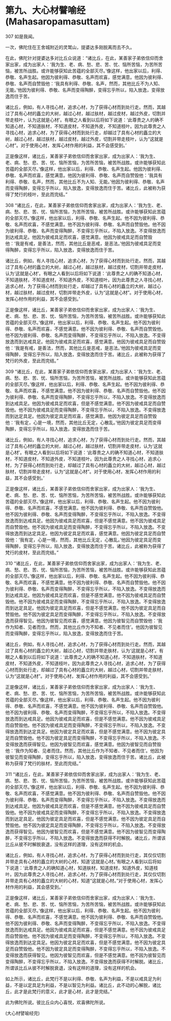 # 第九、大心材譬喻经(Mahasaropamasuttam)

307 如是我闻。

一次，佛陀住在王舍城附近的灵鹫山，提婆达多刚脱离而去不久。

在此，佛陀针对提婆达多对比丘众说道：“诸比丘，在此，某善家子弟依信仰而舍家出家，成为出家人：‘我为生、老、病、愁、悲、苦、忧、恼所苦恼，为苦所苦恼，被苦所战胜。或许能够获知此苦蕴的全部灭尽。’像这样，他出家以后，利得、恭敬、名声生起。他因为彼利得、恭敬、名声而欢喜，感觉满意。他因为彼利得、恭敬、名声而自赞毁他：‘我具有利得、恭敬、名声，然而，其他比丘不为人知、无能。’他因为彼利得、恭敬、名声而变得陶醉，变得忘乎所以，陷入放逸，变得放逸而住于苦。

诸比丘，例如，有人寻找心材，追求心材，为了获得心材而到处行走。然而，其越过了具有心材的矗立的大树，越过心材，越过肤材，越过皮材，越过外皮，切割并带走枝叶，认为这就是心材’。有眼之人看到以后将如下说道：‘此尊贵之人的确不知道心材，不知道肤材，不知道皮材，不知道外皮，不知道枝叶。因为此尊贵之人寻找心材，追求心材，为了获得心材而到处行走，却越过了具有心材的矗立的大树，越过心材，越过肤材，越过皮材，越过外皮，切割并带走枝叶，认为“这就是心材”。对于使用心材，发挥心材作用的利益，其不会感受到。’

正是像这样，诸比丘，某善家子弟依信仰而舍家出家，成为出家人：‘我为生、老、病、愁、悲、苦、忧、恼所苦恼，为苦所苦恼，被苦所战胜。或许能够获知此苦蕴的全部灭尽。’像这样，他出家以后，利得、恭敬、名声生起。他因为彼利得、恭敬、名声而欢喜，感觉满意。他因为彼利得、恭敬、名声而自赞毁他：‘我具有利得、恭敬、名声，然而，其他比丘不为人知、无能。’他因为彼利得、恭敬、名声而变得陶醉，变得忘乎所以，陷入放逸，变得放逸而住于苦。诸比丘，此被称为获得了梵行的枝叶，至此而完结。”

308 “诸比丘，在此，某善家子弟依信仰而舍家出家，成为出家人：‘我为生、老、病、愁、悲、苦、忧、恼所苦恼，为苦所苦恼，被苦所战胜。或许能够获知此苦蕴的全部灭尽。’像这样，他出家以后，利得、恭敬、名声生起。他不因为彼利得、恭敬、名声而欢喜，不感觉满意。他不因为彼利得、恭敬、名声而自赞毁他。他不因为彼利得、恭敬、名声而变得陶醉，不变得忘乎所以，不陷入放逸。不变得放逸而到达戒具足。他因为彼戒具足而欢喜，感觉满意。他因为彼戒具足而自赞毁他：‘我是有戒，是善法，然而，其他比丘是恶戒，是恶法。’他因为彼戒具足而变得陶醉，变得忘乎所以，陷入放逸，变得放逸而住于苦。

诸比丘，例如，有人寻找心材，追求心材，为了获得心材而到处行走。然而，其越过了具有心材的矗立的大树，越过心材，越过肤材，越过皮材，切割并带走皮材，认为‘这就是心材’。有眼之人看到以后将如下说道：‘此尊贵之人的确不知道心材，不知道肤材，不知道皮材，不知道外皮，不知道枝叶。因为此尊贵之人寻找心材，追求心材，为了获得心材而到处行走，却越过了具有心材的矗立的大树，越过心材，越过肤材，越过皮材，切割并带走外皮，认为“这就是心材”。对于使用心材，发挥心材作用的利益，其不会感受到。’

正是像这样，诸比丘，某善家子弟依信仰而舍家出家，成为出家人：‘我为生、老、病、愁、悲、苦、忧、恼所苦恼，为苦所苦恼，被苦所战胜。或许能够获知此苦蕴的全部灭尽。’像这样，他出家以后，利得、恭敬、名声生起。他不因为彼利得、恭敬、名声而欢喜，不感觉满意。他不因为彼利得、恭敬、名声而自赞毁他。他不因为彼利得、恭敬、名声而变得陶醉，不变得忘乎所以，不陷入放逸。不变得放逸而到达戒具足。他因为彼戒具足而欢喜，感觉满意。他因为彼戒具足而自赞毁他：‘我是有戒，是善法，然而，其他比丘是恶戒，是恶法。’他因为彼戒具足而变得陶醉，变得忘乎所以，陷入放逸，变得放逸而住于苦。诸比丘，此被称为获得了梵行的外皮，至此而完结。”

309 “诸比丘，在此，某善家子弟依信仰而舍家出家，成为出家人：‘我为生、老、病、愁、悲、苦、忧、恼所苦恼，为苦所苦恼，被苦所战胜。或许能够获知此苦蕴的全部灭尽。’像这样，他出家以后，利得、恭敬、名声生起。他不因为彼利得、恭敬、名声而欢喜，不感觉满意。他不因为彼利得、恭敬、名声而自赞毁他。他不因为彼利得、恭敬、名声而变得陶醉，不变得忘乎所以，不陷入放逸。不变得放逸而到达戒具足。他因为彼戒具足而欢喜，但是不感觉满意。他不因为彼戒具足而自赞毁他。他不因为彼戒具足而变得陶醉，不变得忘乎所以，不陷入放逸。不变得放逸而到达定具足。他因为彼定具足而欢喜，感觉满意。他因为彼定具足而自赞毁他：‘我有定，心是一境，然而，其他比丘无定，心散乱。’他因为彼定具足而变得陶醉，变得忘乎所以，陷入放逸，变得放逸而住于苦。

诸比丘，例如，有人寻找心材，追求心材，为了获得心材而到处行走。然而，其越过了具有心材的矗立的大树，越过心材，越过肤材，切割并带走皮材，认为‘这就是心材’。有眼之人看到以后将如下说道：‘此尊贵之人的确不知道心材，不知道肤材，不知道皮材，不知道外皮，不知道枝叶。因为此尊贵之人寻找心材，追求心材，为了获得心材而到处行走，却越过了具有心材的矗立的大树，越过心材，越过肤材，切割并带走皮材，认为“这就是心材”。对于使用心材，发挥心材作用的利益，其不会感受到。’

正是像这样，诸比丘，某善家子弟依信仰而舍家出家，成为出家人：‘我为生、老、病、愁、悲、苦、忧、恼所苦恼，为苦所苦恼，被苦所战胜。或许能够获知此苦蕴的全部灭尽。’像这样，他出家以后，利得、恭敬、名声生起。他不因为彼利得、恭敬、名声而欢喜，不感觉满意。他不因为彼利得、恭敬、名声而自赞毁他。他不因为彼利得、恭敬、名声而变得陶醉，不变得忘乎所以，不陷入放逸。不变得放逸而到达戒具足。他因为彼戒具足而欢喜，但是不感觉满意。他不因为彼戒具足而自赞毁他。他不因为彼戒具足而变得陶醉，不变得忘乎所以，不陷入放逸。不变得放逸而到达定具足。他因为彼定具足而欢喜，感觉满意。他因为彼定具足而自赞毁他：‘我有定，心是一境，然而，其他比丘无定，心散乱。’他因为彼定具足而变得陶醉，变得忘乎所以，陷入放逸，变得放逸而住于苦。诸比丘，此被称为获得了梵行的皮材，至此而完结。”

310 “诸比丘，在此，某善家子弟依信仰而舍家出家，成为出家人：‘我为生、老、病、愁、悲、苦、忧、恼所苦恼，为苦所苦恼，被苦所战胜。或许能够获知此苦蕴的全部灭尽。’像这样，他出家以后，利得、恭敬、名声生起。他不因为彼利得、恭敬、名声而欢喜，不感觉满意。他不因为彼利得、恭敬、名声而自赞毁他。他不因为彼利得、恭敬、名声而变得陶醉，不变得忘乎所以，不陷入放逸。不变得放逸而到达戒具足。他因为彼戒具足而欢喜，但是不感觉满意。他不因为彼戒具足而自赞毁他。他不因为彼戒具足而变得陶醉，不变得忘乎所以，不陷入放逸。不变得放逸而到达定具足。他因为彼定具足而欢喜，但是不感觉满意。他不因为彼定具足而自赞毁他。他不因为彼定具足而变得陶醉，不变得忘乎所以，不陷入放逸。不变得放逸而获得智见。他因为彼智见而欢喜，感觉满意。他因为彼智见而自赞毁他：‘我作为知者、见者而住。然而，其他比丘作为不知者、不见者而住’。他因为彼智见而变得陶醉，变得忘乎所以，陷入放逸，变得放逸而住于苦。

诸比丘，例如，有人寻找心材，追求心材，为了获得心材而到处行走。然而，其越过了具有心材的矗立的大树，越过心材，切割并带走肤材，认为‘这就是心材’。有眼之人看到以后将如下说道：‘此尊贵之人的确不知道心材，不知道肤材，不知道皮材，不知道外皮，不知道枝叶。因为此尊贵之人寻找心材，追求心材，为了获得心材而到处行走，却越过了具有心材的矗立的大树，越过心材，切割并带走肤材，认为“这就是心材”。对于使用心材，发挥心材作用的利益，其不会感受到。’

正是像这样，诸比丘，某善家子弟依信仰而舍家出家，成为出家人：‘我为生、老、病、愁、悲、苦、忧、恼所苦恼，为苦所苦恼，被苦所战胜。或许能够获知此苦蕴的全部灭尽。’像这样，他出家以后，利得、恭敬、名声生起。他不因为彼利得、恭敬、名声而欢喜，不感觉满意。他不因为彼利得、恭敬、名声而自赞毁他。他不因为彼利得、恭敬、名声而变得陶醉，不变得忘乎所以，不陷入放逸。不变得放逸而到达戒具足。他因为彼戒具足而欢喜，但是不感觉满意。他不因为彼戒具足而自赞毁他。他不因为彼戒具足而变得陶醉，不变得忘乎所以，不陷入放逸。不变得放逸而到达定具足。他因为彼定具足而欢喜，但是不感觉满意。他不因为彼定具足而自赞毁他。他不因为彼定具足而变得陶醉，不变得忘乎所以，不陷入放逸。不变得放逸而获得智见。他因为彼智见而欢喜，感觉满意。他因为彼智见而自赞毁他：‘我作为知者、见者而住。然而，其他比丘作为不知者、不见者而住’。他因为彼智见而变得陶醉，变得忘乎所以，陷入放逸，变得放逸而住于苦。诸比丘，此被称为获得了梵行的肤材，至此而完结。”

311 “诸比丘，在此，某善家子弟依信仰而舍家出家，成为出家人：‘我为生、老、病、愁、悲、苦、忧、恼所苦恼，为苦所苦恼，被苦所战胜。或许能够获知此苦蕴的全部灭尽。’像这样，他出家以后，利得、恭敬、名声生起。他不因为彼利得、恭敬、名声而欢喜，不感觉满意。他不因为彼利得、恭敬、名声而自赞毁他。他不因为彼利得、恭敬、名声而变得陶醉，不变得忘乎所以，不陷入放逸。不变得放逸而到达戒具足。他因为彼戒具足而欢喜，但是不感觉满意。他不因为彼戒具足而自赞毁他。他不因为彼戒具足而变得陶醉，不变得忘乎所以，不陷入放逸。不变得放逸而到达定具足。他因为彼定具足而欢喜，但是不感觉满意。他不因为彼定具足而自赞毁他。他不因为彼定具足而变得陶醉，不变得忘乎所以，不陷入放逸。不变得放逸而获得智见。他因为彼智见而欢喜，但是不感觉满意。他不因为彼智见而变得陶醉，不变得忘乎所以，不陷入放逸。不变得放逸而获得不时解脱。诸比丘，所谓该比丘从彼不时解脱衰退，没有这样的道理，没有这样的机会。

诸比丘，例如，有人寻找心材，追求心材，为了获得心材而到处行走，其仅仅切割并带走具有心材的矗立的大树的心材，知道‘这就是心材。’有眼之人看到以后将如下说道：‘此尊贵之人的确知道心材，知道肤材，知道皮材，知道外皮，知道枝叶。因为此尊贵之人寻找心材，追求心材，为了获得心材而到处行走，其仅仅切割并带走具有心材的矗立的大树的心材，知道“这就是心材。”对于使用心材，发挥心材作用的利益，其会感受到。’

正是像这样，诸比丘，某善家子弟依信仰而舍家出家，成为出家人：‘我为生、老、病、愁、悲、苦、忧、恼所苦恼，为苦所苦恼，被苦所战胜。或许能够获知此苦蕴的全部灭尽。’像这样，他出家以后，利得、恭敬、名声生起。他不因为彼利得、恭敬、名声而欢喜，不感觉满意。他不因为彼利得、恭敬、名声而自赞毁他。他不因为彼利得、恭敬、名声而变得陶醉，不变得忘乎所以，不陷入放逸。不变得放逸而到达戒具足。他因为彼戒具足而欢喜，但是不感觉满意。他不因为彼戒具足而自赞毁他。他不因为彼戒具足而变得陶醉，不变得忘乎所以，不陷入放逸。不变得放逸而到达定具足。他因为彼定具足而欢喜，但是不感觉满意。他不因为彼定具足而自赞毁他。他不因为彼定具足而变得陶醉，不变得忘乎所以，不陷入放逸。不变得放逸而获得智见。他因为彼智见而欢喜，但是不感觉满意。他不因为彼智见而变得陶醉，不变得忘乎所以，不陷入放逸。不变得放逸而获得不时解脱。诸比丘，所谓该比丘从彼不时解脱衰退，没有这样的道理，没有这样的机会。

如上所示，诸比丘，此梵行不是以利得、恭敬、名声为利益，不是以戒具足为利益，不是以定具足为利益，不是以智见为利益。诸比丘，此不动的心解脱，诸比丘，此才是此梵行的意义，此才是心材，此才是完结。”

此为佛陀所说。彼比丘众内心喜悦，欢喜佛陀所说。

(大心材譬喻经完)
